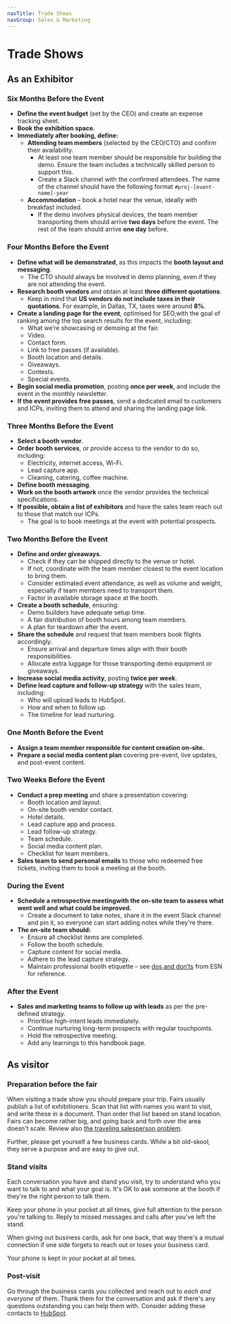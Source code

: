 ```yaml
---
navTitle: Trade Shows
navGroup: Sales & Marketing
---
```


# Trade Shows  

## As an Exhibitor  

### Six Months Before the Event  

- **Define the event budget** (set by the CEO) and create an expense tracking sheet.  
- **Book the exhibition space.**  
- **Immediately after booking, define:**  
  - **Attending team members** (selected by the CEO/CTO) and confirm their availability.  
    - At least one team member should be responsible for building the demo. Ensure the team includes a technically skilled person to support this.  
    - Create a Slack channel with the confirmed attendees. The name of the channel should have the following format `#proj-[event-name]-year`
  - **Accommodation** – book a hotel near the venue, ideally with breakfast included.  
    - If the demo involves physical devices, the team member transporting them should arrive **two days** before the event. The rest of the team should arrive **one day** before.  

### Four Months Before the Event  

- **Define what will be demonstrated**, as this impacts the **booth layout and messaging**.  
  - The CTO should always be involved in demo planning, even if they are not attending the event.  
- **Research booth vendors** and obtain at least **three different quotations**.  
  - Keep in mind that **US vendors do not include taxes in their quotations**. For example, in Dallas, TX, taxes were around **8%**.  
- **Create a landing page for the event**, optimised for SEO,with the goal of ranking among the top search results for the event, including:  
  - What we’re showcasing or demoing at the fair.  
  - Video.  
  - Contact form.  
  - Link to free passes (if available).  
  - Booth location and details.  
  - Giveaways.  
  - Contests.  
  - Special events.  
- **Begin social media promotion**, posting **once per week**, and include the event in the monthly newsletter.  
- **If the event provides free passes**, send a dedicated email to customers and ICPs, inviting them to attend and sharing the landing page link.  

### Three Months Before the Event  

- **Select a booth vendor**.  
- **Order booth services**, or provide access to the vendor to do so, including:  
  - Electricity, internet access, Wi-Fi.  
  - Lead capture app.  
  - Cleaning, catering, coffee machine.  
- **Define booth messaging**.  
- **Work on the booth artwork** once the vendor provides the technical specifications.  
- **If possible, obtain a list of exhibitors** and have the sales team reach out to those that match our ICPs.  
  - The goal is to book meetings at the event with potential prospects.  

### Two Months Before the Event  

- **Define and order giveaways.**  
  - Check if they can be shipped directly to the venue or hotel.  
  - If not, coordinate with the team member closest to the event location to bring them.  
  - Consider estimated event attendance, as well as volume and weight, especially if team members need to transport them.  
  - Factor in available storage space at the booth.  
- **Create a booth schedule**, ensuring:  
  - Demo builders have adequate setup time.  
  - A fair distribution of booth hours among team members.
  - A plan for teardown after the event.  
- **Share the schedule** and request that team members book flights accordingly.  
  - Ensure arrival and departure times align with their booth responsibilities.  
  - Allocate extra luggage for those transporting demo equipment or giveaways.  
- **Increase social media activity**, posting **twice per week**.  
- **Define lead capture and follow-up strategy** with the sales team, including:  
  - Who will upload leads to HubSpot.  
  - How and when to follow up.  
  - The timeline for lead nurturing.  

### One Month Before the Event  

- **Assign a team member responsible for content creation on-site.**  
- **Prepare a social media content plan** covering pre-event, live updates, and post-event content.  

### Two Weeks Before the Event  

- **Conduct a prep meeting** and share a presentation covering:  
  - Booth location and layout.  
  - On-site booth vendor contact.  
  - Hotel details.  
  - Lead capture app and process.  
  - Lead follow-up strategy.  
  - Team schedule.  
  - Social media content plan.  
  - Checklist for team members.  
- **Sales team to send personal emails** to those who redeemed free tickets, inviting them to book a meeting at the booth.  

### During the Event  

- **Schedule a retrospective meetingwith the on-site team to assess what went well and what could be improved.**
    - Create a document to take notes, share it in the event Slack channel and pin it, so everyone can start adding notes while they're there. 
- **The on-site team should:**  
  - Ensure all checklist items are completed.  
  - Follow the booth schedule.  
  - Capture content for social media.  
  - Adhere to the lead capture strategy.  
  - Maintain professional booth etiquette – see [dos and don’ts](https://www.esntradeshow.com/dos-and-donts-of-trade-show-exhibiting/) from ESN for reference.

### After the Event  

- **Sales and marketing teams to follow up with leads** as per the pre-defined strategy.  
  - Prioritise high-intent leads immediately.  
  - Continue nurturing long-term prospects with regular touchpoints. 
  - Hold the retrospective meeting.
  - Add any learnings to this handbook page.

## As visitor

### Preparation before the fair

When visiting a trade show you should prepare your trip. Fairs usually publish a
list of exhibitioners. Scan that list with names you want to visit, and write
these in a document. Than order that list based on stand location. Fairs can
become rather big, and going back and forth over the area doesn't scale. Review
also [the traveling salesperson problem](https://en.wikipedia.org/wiki/Travelling_salesman_problem).

Further, please get yourself a few business cards. While a bit old-skool, they
serve a purpose and are easy to give out.

### Stand visits

Each conversation you have and stand you visit, try to understand who you want
to talk to and what your goal is. It's OK to ask someone at the booth if they're
the right person to talk them.

Keep your phone in your pocket at all times, give full attention to the person
you're talking to. Reply to missed messages and calls after you've left the
stand.

When giving out business cards, ask for one back, that way there's a mutual
connection if one side forgets to reach out or loses your business card.

Your phone is kept in your pocket at all times. 

### Post-visit

Go through the business cards you collected and reach out to _each and everyone_
of them. Thank them for the conversation and ask if there's any questions
outstanding you can help them with. Consider adding these contacts to [HubSpot](/handbook/customer/hubspot/).
